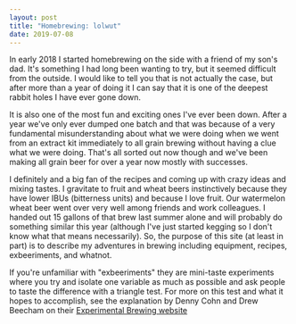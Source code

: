 ```yaml
---
layout: post
title: "Homebrewing: lolwut"
date: 2019-07-08
---
```


In early 2018 I started homebrewing on the side with a friend of my son's dad. It's something I had long been wanting to try, but it seemed difficult from the outside. I would like to tell you that is not actually the case, but after more than a year of doing it I can say that it is one of the deepest rabbit holes I have ever gone down.

It is also one of the most fun and exciting ones I've ever been down. After a year we've only ever dumped one batch and that was because of a very fundamental misunderstanding about what we were doing when we went from an extract kit immediately to all grain brewing without having a clue what we were doing. That's all sorted out now though and we've been making all grain beer for over a year now mostly with successes.

I definitely and a big fan of the recipes and coming up with crazy ideas and mixing tastes. I gravitate to fruit and wheat beers instinctively because they have lower IBUs (bitterness units) and because I love fruit. Our watermelon wheat beer went over very well among friends and work colleagues. I handed out 15 gallons of that brew last summer alone and will probably do something similar this year (although I've just started kegging so I don't know what that means necessarily). 
So, the purpose of this site (at least in part) is to describe my adventures in brewing including equipment, recipes, exbeeriments, and whatnot.

If you're unfamiliar with "exbeeriments" they are mini-taste experiments where you try and isolate one variable as much as possible and ask people to taste the difference with a triangle test. For more on this test and what it hopes to accomplish, see the explanation by Denny Cohn and Drew Beecham on their [Experimental Brewing website](https://www.experimentalbrew.com/experiments/about_triangle_testing)

